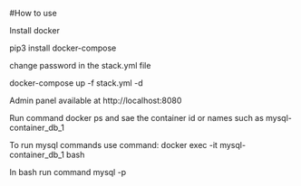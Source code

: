 
#How to use

Install docker

pip3 install docker-compose

change password in the stack.yml file

docker-compose up -f stack.yml -d

Admin panel available at http://localhost:8080


Run command docker ps and sae the container id or names such as mysql-container_db_1

To run mysql commands use command: docker exec -it mysql-container_db_1  bash

In bash run command mysql -p 


